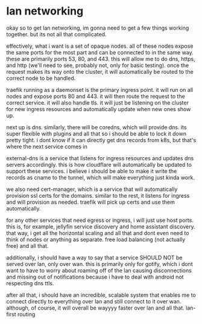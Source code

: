 # lan networking

okay so to get lan networking, im gonna need to get a few things working
together. but its not all that complicated.

effectively, what i want is a set of opaque nodes. all of these nodes expose the
same ports for the most part and can be connected to in the same way. these are
primarily ports 53, 80, and 443. this will allow me to do dns, https, and http
(we'll need to see, probably not, only for basic testing). once the request
makes its way onto the cluster, it will automatically be routed to the correct
node to be handled.

traefik running as a daemonset is the primary ingress point. it will run on all
nodes and expose ports 80 and 443. it will then route the request to the correct
service. it will also handle tls. it will just be listening on the cluster for
new ingress resources and automatically update when new ones show up.

next up is dns. similarly, there will be coredns, which will provide dns. its
super flexible with plugins and all that so i should be able to lock it down
pretty tight. i dont know if it can directly get dns records from k8s, but
that's where the next service comes in

external-dns is a service that listens for ingress resources and updates dns
servers accordingly. this is how cloudflare will automatically be updated to
support these services. i believe i should be able to make it write the records
as cname to the tunnel, which will make everything just kinda work.

we also need cert-manager, which is a service that will automatically provision
ssl certs for the domains. similar to the rest, it listens for ingress and will
provision as needed. traefik will pick up certs and use them automatically.

for any other services that need egress or ingress, i will just use host ports.
this is, for example, jellyfin service discovery and home assistant discovery.
that way, i get all the horizontal scaling and all that and dont even need to
think of nodes or anything as separate. free load balancing (not actually free)
and all that.

additionally, i should have a way to say that a service SHOULD NOT be served
over lan, only over wan. this is primarily only for gotify, which i dont want to
have to worry about roaming off of the lan causing disconnections and missing
out of notifications because i have to deal with android not respecting dns
ttls.

after all that, i should have an incredible, scalable system that enables me to
connect directly to everything over lan and still connect to it over wan.
although, of course, it will overall be wayyyy faster over lan and all that.
lan-first routing
